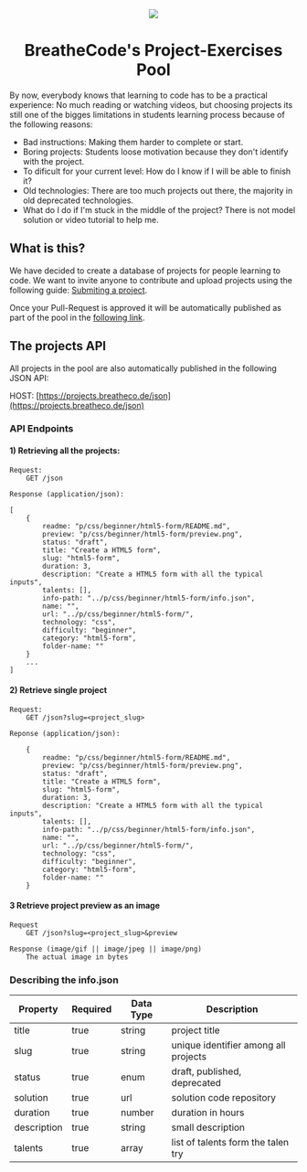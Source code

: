 <p align="center"><img src="https://assets.breatheco.de/apis/img/images.php?blob&random&cat=icon&tags=breathecode,128"></p>
<h1 align="center"> BreatheCode's Project-Exercises Pool </h1>

By now, everybody knows that learning to code has to be a practical experience: No much reading or watching videos, but choosing projects its still one of the bigges limitations in students learning process because of the following reasons:

- Bad instructions: Making them harder to complete or start.
- Boring projects: Students loose motivation because they don't identify with the project.
- To dificult for your current level: How do I know if I will be able to finish it?
- Old technologies: There are too much projects out there, the majority in old deprecated technologies.
- What do I do if I'm stuck in the middle of the project? There is not model solution or video tutorial to help me.

## What is this?

We have decided to create a database of projects for people learning to code. We want to invite anyone to contribute and upload projects using the following guide: [Submiting a project](https://github.com/breatheco-de/projects/blob/master/CONTRIBUTING.md).

Once your Pull-Request is approved it will be automatically published as part of the pool in the [following link](https://projects.breatheco.de).

## The projects API

All projects in the pool are also automatically published in the following JSON API: 

HOST: [https://projects.breatheco.de/json](https://projects.breatheco.de/json)

### API Endpoints

#### 1) Retrieving all the projects:
```
Request:
    GET /json
    
Response (application/json):

[
    {
        readme: "p/css/beginner/html5-form/README.md",
        preview: "p/css/beginner/html5-form/preview.png",
        status: "draft",
        title: "Create a HTML5 form",
        slug: "html5-form",
        duration: 3,
        description: "Create a HTML5 form with all the typical inputs",
        talents: [],
        info-path: "../p/css/beginner/html5-form/info.json",
        name: "",
        url: "../p/css/beginner/html5-form/",
        technology: "css",
        difficulty: "beginner",
        category: "html5-form",
        folder-name: ""
    }
    ...
]
```
#### 2) Retrieve single project
```
Request:
    GET /json?slug=<project_slug>
    
Reponse (application/json):

    {
        readme: "p/css/beginner/html5-form/README.md",
        preview: "p/css/beginner/html5-form/preview.png",
        status: "draft",
        title: "Create a HTML5 form",
        slug: "html5-form",
        duration: 3,
        description: "Create a HTML5 form with all the typical inputs",
        talents: [],
        info-path: "../p/css/beginner/html5-form/info.json",
        name: "",
        url: "../p/css/beginner/html5-form/",
        technology: "css",
        difficulty: "beginner",
        category: "html5-form",
        folder-name: ""
    }
```
#### 3 Retrieve project preview as an image
```
Request
    GET /json?slug=<project_slug>&preview
    
Response (image/gif || image/jpeg || image/png)
    The actual image in bytes
```


### Describing the info.json

| Property  | Required  | Data Type     | Description                           |
|-----------|-----------|---------------|---------------------------------------|
| title     | true      | string        | project title                         |
| slug      | true      | string        | unique identifier among all projects  |
| status    | true      | enum          | draft, published, deprecated          |
| solution  | true      | url           | solution code repository              |
| duration  | true      | number        | duration in hours                     |
| description  | true      | string        | small description                     |
| talents  | true      | array        | list of talents form the talen try                    |
